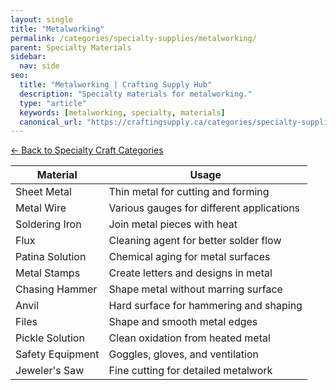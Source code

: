 ```yaml
---
layout: single
title: "Metalworking"
permalink: /categories/specialty-supplies/metalworking/
parent: Specialty Materials
sidebar:
  nav: side
seo:
  title: "Metalworking | Crafting Supply Hub"
  description: "Specialty materials for metalworking."
  type: "article"
  keywords: [metalworking, specialty, materials]
  canonical_url: "https://craftingsupply.ca/categories/specialty-supplies/metalworking/"
---
```

[← Back to Specialty Craft Categories](/categories/specialty-supplies/)

| Material | Usage |
|----------|-------|
| Sheet Metal | Thin metal for cutting and forming |
| Metal Wire | Various gauges for different applications |
| Soldering Iron | Join metal pieces with heat |
| Flux | Cleaning agent for better solder flow |
| Patina Solution | Chemical aging for metal surfaces |
| Metal Stamps | Create letters and designs in metal |
| Chasing Hammer | Shape metal without marring surface |
| Anvil | Hard surface for hammering and shaping |
| Files | Shape and smooth metal edges |
| Pickle Solution | Clean oxidation from heated metal |
| Safety Equipment | Goggles, gloves, and ventilation |
| Jeweler's Saw | Fine cutting for detailed metalwork |
